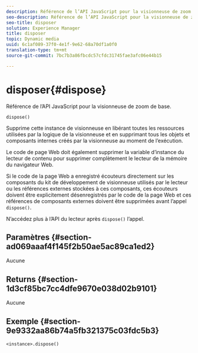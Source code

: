 ```yaml
---
description: Référence de l’API JavaScript pour la visionneuse de zoom de base.
seo-description: Référence de l’API JavaScript pour la visionneuse de zoom de base.
seo-title: disposer
solution: Experience Manager
title: disposer
topic: Dynamic media
uuid: 6c1af089-37f0-4e1f-9e62-68a70df1a0f0
translation-type: tm+mt
source-git-commit: 7bc7b3a86fbcdc57cfdc31745fae3afc06e44b15

---
```



# disposer{#dispose}

Référence de l’API JavaScript pour la visionneuse de zoom de base.

`dispose()`

Supprime cette instance de visionneuse en libérant toutes les ressources utilisées par la logique de la visionneuse et en supprimant tous les objets et composants internes créés par la visionneuse au moment de l’exécution.

Le code de page Web doit également supprimer la variable d’instance du lecteur de contenu pour supprimer complètement le lecteur de la mémoire du navigateur Web.

Si le code de la page Web a enregistré  écouteurs directement sur les composants du kit de développement de visionneuse utilisés par le lecteur ou les références externes stockées à ces composants, ces écouteurs doivent être explicitement désenregistrés par le code de la page Web et ces références de composants externes doivent être supprimées avant l’appel `dispose()`.

N’accédez plus à l’API du lecteur après `dispose()` l’appel.

## Paramètres {#section-ad069aaaf4f145f2b50ae5ac89ca1ed2}

Aucune

## Returns {#section-1d3cf85bc7cc4dfe9670e038d02b9101}

Aucune

## Exemple {#section-9e9332aa86b74a5fb321375c03fdc5b3}

```
<instance>.dispose()
```

